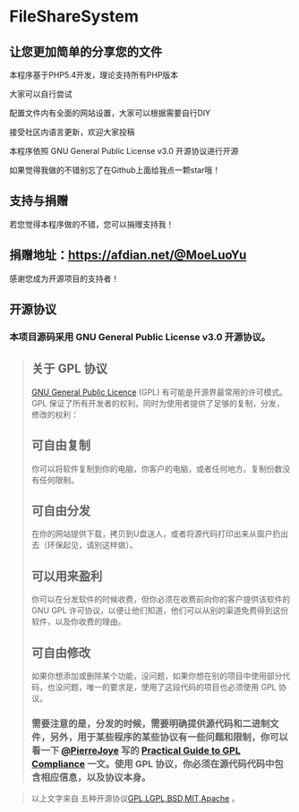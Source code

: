 # FileShareSystem
## 让您更加简单的分享您的文件

本程序基于PHP5.4开发，理论支持所有PHP版本

大家可以自行尝试

配置文件内有全面的网站设置，大家可以根据需要自行DIY

接受社区内语言更新，欢迎大家投稿

本程序依照 GNU General Public License v3.0 开源协议进行开源

如果觉得我做的不错别忘了在Github上面给我点一颗star哦！




## 支持与捐赠
若您觉得本程序做的不错，您可以捐赠支持我！

## 捐赠地址：https://afdian.net/@MoeLuoYu

感谢您成为开源项目的支持者！




## 开源协议
### 本项目源码采用 GNU General Public License v3.0 开源协议。


>## 关于 GPL 协议
>[GNU General Public Licence](http://www.opensource.org/licenses/gpl-2.0.php) (GPL) 有可能是开源界最常用的许可模式。GPL 保证了所有开发者的权利，同时为使用者提供了足够的复制，分发，修改的权利：
>## 可自由复制
>你可以将软件复制到你的电脑，你客户的电脑，或者任何地方。复制份数没有任何限制。
>## 可自由分发
>在你的网站提供下载，拷贝到U盘送人，或者将源代码打印出来从窗户扔出去（环保起见，请别这样做）。
>## 可以用来盈利
>你可以在分发软件的时候收费，但你必须在收费前向你的客户提供该软件的 GNU GPL 许可协议，以便让他们知道，他们可以从别的渠道免费得到这份软件，以及你收费的理由。
>## 可自由修改
>如果你想添加或删除某个功能，没问题，如果你想在别的项目中使用部分代码，也没问题，唯一的要求是，使用了这段代码的项目也必须使用 GPL 协议。
>### **需要注意的是，分发的时候，需要明确提供源代码和二进制文件，另外，用于某些程序的某些协议有一些问题和限制，你可以看一下 [@PierreJoye](https://twitter.com/PierreJoye) 写的 [Practical Guide to GPL Compliance](http://www.softwarefreedom.org/resources/2008/compliance-guide.html) 一文。使用 GPL 协议，你必须在源代码代码中包含相应信息，以及协议本身。**

>以上文字来自 五种开源协议[GPL,LGPL,BSD,MIT,Apache](https://www.oschina.net/question/54100_9455) 。
